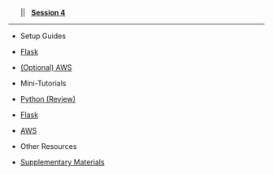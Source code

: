 <!-- docs/_sidebar.md -->

&nbsp;&nbsp;&nbsp;<a href="#/?id=demystifying-programming-dp"><i class="fas fa-home"></i></a>&nbsp;&nbsp;&nbsp;||&nbsp;&nbsp;&nbsp;<a href="#/session4/session4"><span class="fa-stack"><strong class="fa-stack-xs">Session&nbsp;4</strong></span></a><hr>


* Setup Guides  
* [Flask](/session4/setup_flask.md)
* [(Optional) AWS](/session4/setup_aws.md)


* Mini-Tutorials 
* [Python (Review)](/session3/python_partII.md)
* [Flask](/session4/tutorial_flask.md)
* [AWS](/session4/tutorial_aws.md)


* Other Resources  

* [Supplementary Materials](/session4/supplementary_materials.md)